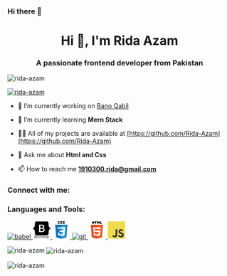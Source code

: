 ### Hi there 👋

<h1 align="center">Hi 👋, I'm Rida Azam</h1>
<h3 align="center">A passionate frontend developer from Pakistan</h3>

<p align="left"> <img src="https://komarev.com/ghpvc/?username=rida-azam&label=Profile%20views&color=0e75b6&style=flat" alt="rida-azam" /> </p>

<p align="left"> <a href="https://github.com/ryo-ma/github-profile-trophy"><img src="https://github-profile-trophy.vercel.app/?username=rida-azam" alt="rida-azam" /></a> </p>

- 🔭 I’m currently working on [Bano Qabil](https://github.com/Rida-Azam/Bootstarp-Assignment)

- 🌱 I’m currently learning **Mern Stack**

- 👨‍💻 All of my projects are available at [https://github.com/Rida-Azam](https://github.com/Rida-Azam)

- 💬 Ask me about **Html and Css**

- 📫 How to reach me **1910300.rida@gmail.com**

<h3 align="left">Connect with me:</h3>
<p align="left">
</p>

<h3 align="left">Languages and Tools:</h3>
<p align="left"> <a href="https://babeljs.io/" target="_blank" rel="noreferrer"> <img src="https://www.vectorlogo.zone/logos/babeljs/babeljs-icon.svg" alt="babel" width="40" height="40"/> </a> <a href="https://getbootstrap.com" target="_blank" rel="noreferrer"> <img src="https://raw.githubusercontent.com/devicons/devicon/master/icons/bootstrap/bootstrap-plain-wordmark.svg" alt="bootstrap" width="40" height="40"/> </a> <a href="https://www.w3schools.com/css/" target="_blank" rel="noreferrer"> <img src="https://raw.githubusercontent.com/devicons/devicon/master/icons/css3/css3-original-wordmark.svg" alt="css3" width="40" height="40"/> </a> <a href="https://git-scm.com/" target="_blank" rel="noreferrer"> <img src="https://www.vectorlogo.zone/logos/git-scm/git-scm-icon.svg" alt="git" width="40" height="40"/> </a> <a href="https://www.w3.org/html/" target="_blank" rel="noreferrer"> <img src="https://raw.githubusercontent.com/devicons/devicon/master/icons/html5/html5-original-wordmark.svg" alt="html5" width="40" height="40"/> </a> <a href="https://developer.mozilla.org/en-US/docs/Web/JavaScript" target="_blank" rel="noreferrer"> <img src="https://raw.githubusercontent.com/devicons/devicon/master/icons/javascript/javascript-original.svg" alt="javascript" width="40" height="40"/> </a> </p>

<p><img align="left" src="https://github-readme-stats.vercel.app/api/top-langs?username=rida-azam&show_icons=true&locale=en&layout=compact" alt="rida-azam" /></p>

<p>&nbsp;<img align="center" src="https://github-readme-stats.vercel.app/api?username=rida-azam&show_icons=true&locale=en" alt="rida-azam" /></p>

<p><img align="center" src="https://github-readme-streak-stats.herokuapp.com/?user=rida-azam&" alt="rida-azam" /></p>

